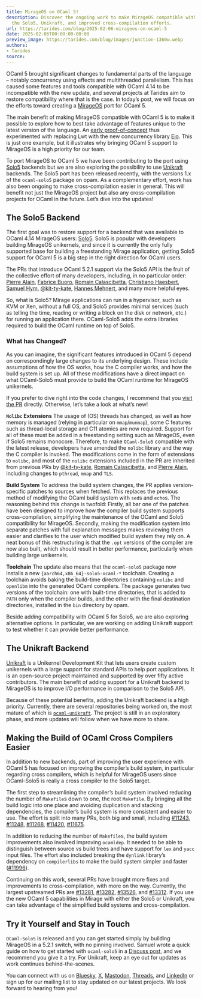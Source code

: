 ```yaml
---
title: MirageOS on OCaml 5!
description: Discover the ongoing work to make MirageOS compatible with OCaml 5 including
  the Solo5, Unikraft, and improved cross-compilation efforts.
url: https://tarides.com/blog/2025-02-06-mirageos-on-ocaml-5
date: 2025-02-06T00:00:00-00:00
preview_image: https://tarides.com/blog/images/junction-1360w.webp
authors:
- Tarides
source:
---
```


<p>OCaml 5 brought significant changes to fundamental parts of the language – notably concurrency using effects and multithreaded parallelism. This has caused some features and tools compatible with OCaml 4.14 to be incompatible with the new update, and several projects at Tarides aim to restore compatibility where that is the case. In today’s post, we will focus on the efforts toward creating a <a href="https://mirage.io/">MirageOS</a> port for OCaml 5.</p>
<p>The main benefit of making MirageOS compatible with OCaml 5 is to make it possible to explore how to best take advantage of features unique to the latest version of the language. An <a href="https://github.com/TheLortex/eio-solo5">early proof-of-concept</a> thus experimented with replacing Lwt with the new concurrency library <a href="https://github.com/ocaml-multicore/eio">Eio</a>. This is just one example, but it illustrates why bringing OCaml 5 support to MirageOS is a high priority for our team.</p>
<p>To port MirageOS to OCaml 5 we have been contributing to the port using <a href="https://github.com/Solo5/solo5">Solo5</a> backends but we are also exploring the possibility to use <a href="https://unikraft.org/">Unikraft</a> backends. The Solo5 port has been released recently, with the versions 1.x of the <code>ocaml-solo5</code> package on opam.  As a complementary effort, work has also been ongoing to make cross-compilation easier in general. This will benefit not just the MirageOS project but also any cross-compilation projects for OCaml in the future.  Let’s dive into the updates!</p>
<h2>The Solo5 Backend</h2>
<p>The first goal was to restore support for a backend that was available to OCaml 4.14 MirageOS users: <a href="https://github.com/Solo5/solo5">Solo5</a>. Solo5 is popular with developers building MirageOS unikernels, and since it is currently the only fully supported base for building a freestanding Mirage application, getting Solo5 support for OCaml 5 is a big step in the right direction for OCaml users.</p>
<p>The PRs that introduce OCaml 5.2.1 support via the Solo5 API is the fruit of the collective effort of many developers, including, in no particular order:  <a href="https://github.com/palainp">Pierre Alain</a>, <a href="https://github.com/fabbing">Fabrice Buoro</a>, <a href="https://github.com/dinosaure">Romain Calascibetta</a>, <a href="https://github.com/haesbaert">Christiano Haesbert</a>, <a href="https://github.com/shym">Samuel Hym</a>, <a href="https://github.com/kit-ty-kate">@kit-ty-kate</a>, <a href="https://github.com/hannesm">Hannes Mehnert</a>, and many more helpful eyes.</p>
<p>So, what is Solo5? Mirage applications can run in a hypervisor, such as KVM or Xen, without a full OS, and Solo5 provides minimal services (such as telling the time, reading or writing a block on the disk or network, etc.) for running an application there. OCaml-Solo5 adds the extra libraries required to build the OCaml runtime on top of Solo5.</p>
<h3>What has Changed?</h3>
<p>As you can imagine, the significant features introduced in OCaml 5 depend on correspondingly large changes to its underlying design. These include assumptions of how the OS works, how the C compiler works, and how the build system is set up. All of these modifications have a direct impact on what OCaml-Solo5 must provide to build the OCaml runtime for MirageOS unikernels.</p>
<p>If you prefer to dive right into the code changes, I recommend that you <a href="https://github.com/mirage/ocaml-solo5/pull/134">visit the PR</a> directly. Otherwise, let’s take a look at what’s new!</p>
<p><strong><code>Nolibc</code> Extensions</strong>
The usage of (OS) threads has changed, as well as how memory is managed (relying in particular on <code>mmap</code>/<code>munmap</code>), some C features such as thread-local storage and C11 atomics are now required. Support for all of these must be added in a freestanding setting such as MirageOS, even if Solo5 remains monocore. Therefore, to make <code>OCaml-Solo5</code> compatible with the latest release, developers have amended the <code>nolibc</code> library and the way the C compiler is invoked. The modifications come in the form of extensions to <code>nolibc</code>, and most of the <code>nolibc</code> extensions included in the PR are inherited from previous PRs by <a href="https://github.com/kit-ty-kate">@kit-ty-kate</a>, <a href="https://github.com/dinosaure">Romain Calascibetta</a>, and <a href="https://github.com/palainp">Pierre Alain</a>, including changes to <code>pthread</code>, <code>mmap</code> and <code>TLS</code>.</p>
<p><strong>Build System</strong>
To address the build system changes, the PR applies version-specific patches to sources when fetched. This replaces the previous method of modifying the OCaml build system with <code>sed</code>s and <code>echo</code>s. The reasoning behind this change is twofold: Firstly, all bar one of the patches have been designed to improve how the compiler build system supports cross-compilation, simplifying the maintenance of the OCaml and Solo5 compatibility for MirageOS. Secondly, making the modification system into separate patches with full explanation messages makes reviewing them easier and clarifies to the user which modified build system they rely on. A neat bonus of this restructuring is that the <code>.opt</code> versions of the compiler are now also built, which should result in better performance, particularly when building large unikernels.</p>
<p><strong>Toolchain</strong>
The update also means that the <code>ocaml-solo5</code> package now installs a new <code>{aarch64,x86_64}-solo5-ocaml-*</code> toolchain. Creating a toolchain avoids baking the build-time directories containing <code>nolibc</code> and <code>openlibm</code> into the generated OCaml compilers. The package generates two versions of the toolchain: one with built-time directories, that is added to <code>PATH</code> only when the compiler builds, and the other with the final destination directories, installed in the <code>bin</code> directory by opam.</p>
<p>Beside adding compatibility with OCaml&nbsp;5 for Solo5, we are also exploring alternative options. In particular, we are working on adding Unikraft support to test whether it can provide better performance.</p>
<h2>The Unikraft Backend</h2>
<p><a href="https://unikraft.org/">Unikraft</a> is a Unikernel Development Kit that lets users create custom unikernels with a large support for standard APIs to help port applications. It is an open-source project maintained and supported by over fifty active contributors. The main benefit of adding support for a Unikraft backend to MirageOS is to improve I/O performance in comparison to the Solo5 API.</p>
<p>Because of these potential benefits, adding the Unikraft backend is a high priority. Currently, there are several repositories being worked on, the most mature of which is <a href="https://github.com/shym/ocaml-unikraft"><code>ocaml-unikraft</code></a>. The project is still in an exploratory phase, and more updates will follow when we have more to share.</p>
<h2>Making the Build of OCaml Cross Compilers Easier</h2>
<p>In addition to new backends, part of improving the user experience with OCaml 5 has focused on improving the compiler’s build system, in particular regarding cross compilers, which is helpful for MirageOS users since OCaml-Solo5 is really a cross compiler to the Solo5 target.</p>
<p>The first step to streamlining the compiler’s build system involved reducing the number of <code>Makefile</code>s down to one, the root <code>Makefile</code>. By bringing all the build logic into one place and avoiding duplication and stacking dependencies, the compiler’s build system is more consistent and easier to use. The effort is split into many PRs, both big and small, including <a href="https://github.com/ocaml/ocaml/pull/11243">#11243</a>, <a href="https://github.com/ocaml/ocaml/pull/11248">#11248</a>, <a href="https://github.com/ocaml/ocaml/pull/11268">#11268</a>, <a href="https://github.com/ocaml/ocaml/pull/11420">#11420</a>, <a href="https://github.com/ocaml/ocaml/pull/11675">#11675</a>.</p>
<p>In addition to reducing the number of <code>Makefile</code>s, the build system improvements also involved improving <code>ocamldep</code>. It needed to be able to distinguish between source vs build trees and have support for <code>lex</code> and <code>yacc</code> input files. The effort also included breaking the <code>dynlink</code> library’s dependency on <code>compilerlibs</code> to make the build system simpler and faster (<a href="https://github.com/ocaml/ocaml/pull/11996">#11996</a>).</p>
<p>Continuing on this work, several PRs have brought more fixes and improvements to cross-compilation, with more on the way. Currently, the largest upstreamed PRs are <a href="https://github.com/ocaml/ocaml/pull/13281">#13281</a>, <a href="https://github.com/ocaml/ocaml/pull/13282">#13282</a>, <a href="https://github.com/ocaml/ocaml/pull/13526">#13526</a>, and <a href="https://github.com/ocaml/ocaml/pull/13312">#13312</a>. If you use the new OCaml 5 capabilities in Mirage with either the Solo5 or Unikraft, you can take advantage of the simplified build systems and cross-compilation.</p>
<h2>Try it Yourself and Stay in Touch</h2>
<p><code>OCaml-Solo5</code> is released and you can get started simply by building MirageOS in a 5.2.1 switch, with no pinning involved. Samuel wrote a quick guide on how to get started with <code>ocaml-solo5</code> in a <a href="https://discuss.ocaml.org/t/mirageos-on-ocaml-5/15822">Discuss post</a>, and we recommend you give it a try. For Unikraft, keep an eye out for updates as work continues behind-the-scenes.</p>
<p>You can connect with us on <a href="https://bsky.app/profile/tarides.com">Bluesky</a>, <a href="https://twitter.com/tarides_">X</a>, <a href="https://mastodon.social/@tarides">Mastodon</a>, <a href="https://www.threads.net/@taridesltd">Threads</a>, and <a href="https://www.linkedin.com/company/tarides">LinkedIn</a> or sign up for our mailing list to stay updated on our latest projects. We look forward to hearing from you!</p>

